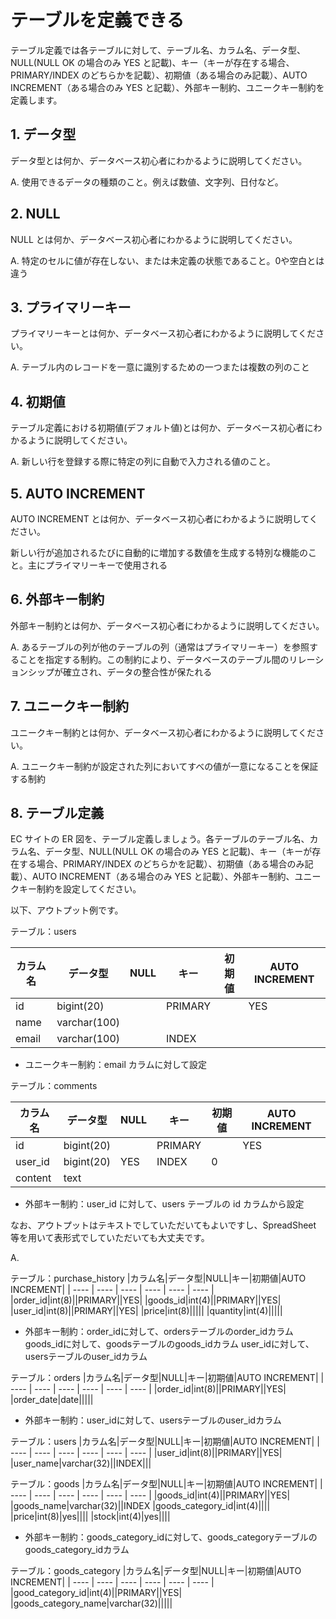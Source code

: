 # テーブルを定義できる

テーブル定義では各テーブルに対して、テーブル名、カラム名、データ型、NULL(NULL OK の場合のみ YES と記載)、キー（キーが存在する場合、PRIMARY/INDEX のどちらかを記載）、初期値（ある場合のみ記載）、AUTO INCREMENT（ある場合のみ YES と記載）、外部キー制約、ユニークキー制約を定義します。

## 1. データ型

データ型とは何か、データベース初心者にわかるように説明してください。

A. 使用できるデータの種類のこと。例えば数値、文字列、日付など。

## 2. NULL

NULL とは何か、データベース初心者にわかるように説明してください。

A. 特定のセルに値が存在しない、または未定義の状態であること。0や空白とは違う

## 3. プライマリーキー

プライマリーキーとは何か、データベース初心者にわかるように説明してください。

A. テーブル内のレコードを一意に識別するための一つまたは複数の列のこと

## 4. 初期値

テーブル定義における初期値(デフォルト値)とは何か、データベース初心者にわかるように説明してください。

A. 新しい行を登録する際に特定の列に自動で入力される値のこと。

## 5. AUTO INCREMENT

AUTO INCREMENT とは何か、データベース初心者にわかるように説明してください。

新しい行が追加されるたびに自動的に増加する数値を生成する特別な機能のこと。主にプライマリーキーで使用される

## 6. 外部キー制約

外部キー制約とは何か、データベース初心者にわかるように説明してください。

A. あるテーブルの列が他のテーブルの列（通常はプライマリーキー）を参照することを指定する制約。この制約により、データベースのテーブル間のリレーションシップが確立され、データの整合性が保たれる

## 7. ユニークキー制約

ユニークキー制約とは何か、データベース初心者にわかるように説明してください。

A. ユニークキー制約が設定された列においてすべの値が一意になることを保証する制約

## 8. テーブル定義

EC サイトの ER 図を、テーブル定義しましょう。各テーブルのテーブル名、カラム名、データ型、NULL(NULL OK の場合のみ YES と記載)、キー（キーが存在する場合、PRIMARY/INDEX のどちらかを記載）、初期値（ある場合のみ記載）、AUTO INCREMENT（ある場合のみ YES と記載）、外部キー制約、ユニークキー制約を設定してください。

以下、アウトプット例です。

テーブル：users

|カラム名|データ型|NULL|キー|初期値|AUTO INCREMENT|
| ---- | ---- | ---- | ---- | ---- | ---- |
|id|bigint(20)||PRIMARY||YES|
|name|varchar(100)|||||
|email|varchar(100)||INDEX|||

- ユニークキー制約：email カラムに対して設定

テーブル：comments

|カラム名|データ型|NULL|キー|初期値|AUTO INCREMENT|
| ---- | ---- | ---- | ---- | ---- | ---- |
|id|bigint(20)||PRIMARY||YES|
|user_id|bigint(20)|YES|INDEX|0||
|content|text|||||

- 外部キー制約：user_id に対して、users テーブルの id カラムから設定

なお、アウトプットはテキストでしていただいてもよいですし、SpreadSheet 等を用いて表形式でしていただいても大丈夫です。

A. 

テーブル：purchase_history
|カラム名|データ型|NULL|キー|初期値|AUTO INCREMENT|
| ---- | ---- | ---- | ---- | ---- | ---- |
|order_id|int(8)||PRIMARY||YES|
|goods_id|int(4)||PRIMARY||YES|
|user_id|int(8)||PRIMARY||YES|
|price|int(8)|||||
|quantity|int(4)|||||

- 外部キー制約：order_idに対して、ordersテーブルのorder_idカラム
              goods_idに対して、goodsテーブルのgoods_idカラム
              user_idに対して、usersテーブルのuser_idカラム

テーブル：orders
|カラム名|データ型|NULL|キー|初期値|AUTO INCREMENT|
| ---- | ---- | ---- | ---- | ---- | ---- |
|order_id|int(8)||PRIMARY||YES|
|order_date|date|||||

- 外部キー制約：user_idに対して、usersテーブルのuser_idカラム

テーブル：users
|カラム名|データ型|NULL|キー|初期値|AUTO INCREMENT|
| ---- | ---- | ---- | ---- | ---- | ---- |
|user_id|int(8)||PRIMARY||YES|
|user_name|varchar(32)||INDEX|||

テーブル：goods
|カラム名|データ型|NULL|キー|初期値|AUTO INCREMENT|
| ---- | ---- | ---- | ---- | ---- | ---- |
|goods_id|int(4)||PRIMARY||YES|
|goods_name|varchar(32)||INDEX
|goods_category_id|int(4)||||
|price|int(8)|yes||||
|stock|int(4)|yes||||

- 外部キー制約：goods_category_idに対して、goods_categoryテーブルのgoods_category_idカラム

テーブル：goods_category
|カラム名|データ型|NULL|キー|初期値|AUTO INCREMENT|
| ---- | ---- | ---- | ---- | ---- | ---- |
|good_category_id|int(4)||PRIMARY||YES|
|goods_category_name|varchar(32)|||||